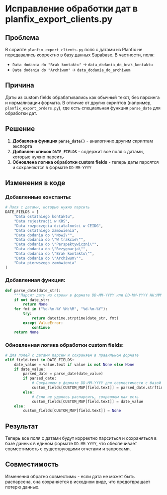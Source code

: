 # Исправление обработки дат в planfix_export_clients.py

## Проблема
В скрипте `planfix_export_clients.py` поля с датами из Planfix не передавались корректно в базу данных Supabase. В частности, поля:
- `Data dodania do "Brak kontaktu"` → `data_dodania_do_brak_kontaktu`
- `Data dodania do "Archiwum"` → `data_dodania_do_archiwum`

## Причина
Даты из custom fields обрабатывались как обычный текст, без парсинга и нормализации формата. В отличие от других скриптов (например, `planfix_export_orders.py`), где есть специальная функция `parse_date` для обработки дат.

## Решение
1. **Добавлена функция `parse_date()`** - аналогично другим скриптам экспорта
2. **Добавлен список `DATE_FIELDS`** - содержит все поля с датами, которые нужно парсить
3. **Обновлена логика обработки custom fields** - теперь даты парсятся и сохраняются в формате `DD-MM-YYYY`

## Изменения в коде

### Добавленные константы:
```python
# Поля с датами, которые нужно парсить
DATE_FIELDS = [
    "Data ostatniego kontaktu",
    "Data rejestracji w KRS", 
    "Data rozpoczęcia działalności w CEIDG",
    "Data ostatniego zamówienia",
    "Data dodania do \"Nowi\"",
    "Data dodania do \"W trakcie\"",
    "Data dodania do \"Perspektywiczni\"",
    "Data dodania do \"Rezygnacja\"",
    "Data dodania do \"Brak kontaktu\"",
    "Data dodania do \"Archiwum\"",
    "Data pierwszego zamówienia"
]
```

### Добавленная функция:
```python
def parse_date(date_str):
    """Парсит дату из строки в формате DD-MM-YYYY или DD-MM-YYYY HH:MM"""
    if not date_str:
        return None
    for fmt in ("%d-%m-%Y %H:%M", "%d-%m-%Y"):
        try:
            return datetime.strptime(date_str, fmt)
        except ValueError:
            continue
    return None
```

### Обновленная логика обработки custom fields:
```python
# Для полей с датами парсим и сохраняем в правильном формате
elif field.text in DATE_FIELDS:
    date_value = value.text if value is not None else None
    if date_value:
        parsed_date = parse_date(date_value)
        if parsed_date:
            # Сохраняем в формате DD-MM-YYYY для совместимости с базой данных
            custom_fields[CUSTOM_MAP[field.text]] = parsed_date.strftime("%d-%m-%Y")
        else:
            # Если не удалось распарсить, сохраняем как есть
            custom_fields[CUSTOM_MAP[field.text]] = date_value
    else:
        custom_fields[CUSTOM_MAP[field.text]] = None
```

## Результат
Теперь все поля с датами будут корректно парситься и сохраняться в базе данных в едином формате `DD-MM-YYYY`, что обеспечивает совместимость с существующими отчетами и запросами.

## Совместимость
Изменения обратно совместимы - если дата не может быть распарсена, она сохраняется в исходном виде, что предотвращает потерю данных. 